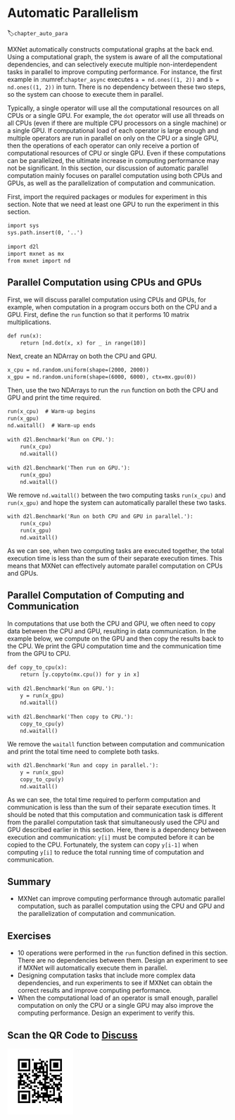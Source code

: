 # Automatic Parallelism
:label:`chapter_auto_para`

MXNet automatically constructs computational graphs at the back end. Using a
computational graph, the system is aware of all the computational dependencies,
and can selectively execute multiple non-interdependent tasks in parallel to
improve computing performance. For instance, the first example in
:numref:`chapter_async` executes `a = nd.ones((1, 2))` and `b = nd.ones((1, 2))`
in turn. There is no dependency between these two steps, so the system can
choose to execute them in parallel.

Typically, a single operator will use all the computational resources on all CPUs or a single GPU. For example, the `dot` operator will use all threads on all CPUs (even if there are multiple CPU processors on a single machine) or a single GPU. If computational load of each operator is large enough and multiple operators are run in parallel on only on the CPU or a single GPU, then the operations of each operator can only receive a portion of computational resources of CPU or single GPU. Even if these computations can be parallelized, the ultimate increase in computing performance may not be significant. In this section, our discussion of automatic parallel computation mainly focuses on parallel computation using both CPUs and GPUs, as well as the parallelization of computation and communication.

First, import the required packages or modules for experiment in this section. Note that we need at least one GPU to run the experiment in this section.

```{.python .input}
import sys
sys.path.insert(0, '..')

import d2l
import mxnet as mx
from mxnet import nd
```

## Parallel Computation using CPUs and GPUs

First, we will discuss parallel computation using CPUs and GPUs, for example, when computation in a program occurs both on the CPU and a GPU. First, define the `run` function so that it performs 10 matrix multiplications.

```{.python .input}
def run(x):
    return [nd.dot(x, x) for _ in range(10)]
```

Next, create an NDArray on both the CPU and GPU.

```{.python .input}
x_cpu = nd.random.uniform(shape=(2000, 2000))
x_gpu = nd.random.uniform(shape=(6000, 6000), ctx=mx.gpu(0))
```

Then, use the two NDArrays to run the `run` function on both the CPU and GPU and print the time required.

```{.python .input}
run(x_cpu)  # Warm-up begins
run(x_gpu)
nd.waitall()  # Warm-up ends

with d2l.Benchmark('Run on CPU.'):
    run(x_cpu)
    nd.waitall()

with d2l.Benchmark('Then run on GPU.'):
    run(x_gpu)
    nd.waitall()
```

We remove `nd.waitall()` between the two computing tasks `run(x_cpu)` and `run(x_gpu)` and hope the system can automatically parallel these two tasks.

```{.python .input}
with d2l.Benchmark('Run on both CPU and GPU in parallel.'):
    run(x_cpu)
    run(x_gpu)
    nd.waitall()
```

As we can see, when two computing tasks are executed together, the total execution time is less than the sum of their separate execution times. This means that MXNet can effectively automate parallel computation on CPUs and GPUs.


## Parallel Computation of Computing and Communication

In computations that use both the CPU and GPU, we often need to copy data between the CPU and GPU, resulting in data communication. In the example below, we compute on the GPU and then copy the results back to the CPU. We print the GPU computation time and the communication time from the GPU to CPU.

```{.python .input}
def copy_to_cpu(x):
    return [y.copyto(mx.cpu()) for y in x]

with d2l.Benchmark('Run on GPU.'):
    y = run(x_gpu)
    nd.waitall()

with d2l.Benchmark('Then copy to CPU.'):
    copy_to_cpu(y)
    nd.waitall()
```

We remove the `waitall` function between computation and communication and print the total time need to complete both tasks.

```{.python .input}
with d2l.Benchmark('Run and copy in parallel.'):
    y = run(x_gpu)
    copy_to_cpu(y)
    nd.waitall()
```

As we can see, the total time required to perform computation and communication is less than the sum of their separate execution times. It should be noted that this computation and communication task is different from the parallel computation task that simultaneously used the CPU and GPU described earlier in this section. Here, there is a dependency between execution and communication: `y[i]` must be computed before it can be copied to the CPU. Fortunately, the system can copy `y[i-1]` when computing `y[i]` to reduce the total running time of computation and communication.

## Summary

* MXNet can improve computing performance through automatic parallel computation, such as parallel computation using the CPU and GPU and the parallelization of computation and communication.


## Exercises

* 10 operations were performed in the `run` function defined in this section. There are no dependencies between them. Design an experiment to see if MXNet will automatically execute them in parallel.
* Designing computation tasks that include more complex data dependencies, and run experiments to see if MXNet can obtain the correct results and improve computing performance.
* When the computational load of an operator is small enough, parallel computation on only the CPU or a single GPU may also improve the computing performance. Design an experiment to verify this.

## Scan the QR Code to [Discuss](https://discuss.mxnet.io/t/2382)

![](../img/qr_auto-parallelism.svg)

